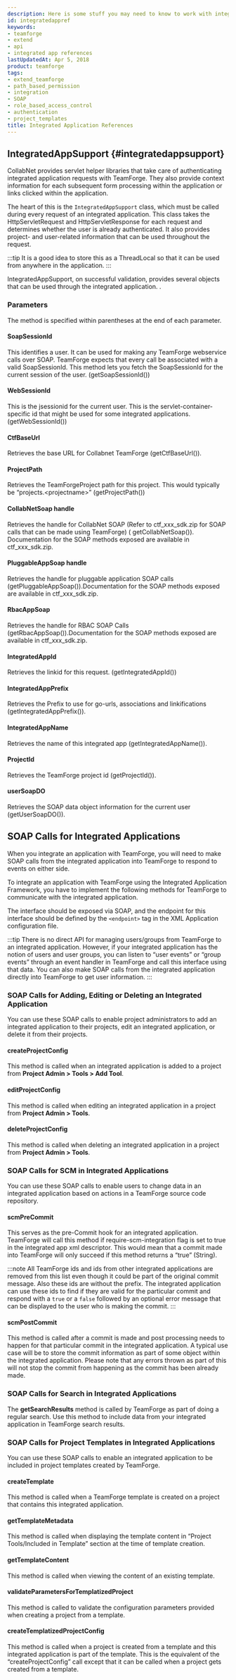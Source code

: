 ```yaml
---
description: Here is some stuff you may need to know to work with integrated applications.
id: integratedappref
keywords:
- teamforge
- extend
- api
- integrated app references
lastUpdatedAt: Apr 5, 2018
product: teamforge
tags:
- extend_teamforge
- path_based_permission
- integration
- SOAP
- role_based_access_control
- authentication
- project_templates
title: Integrated Application References
---
```



## IntegratedAppSupport {#integratedappsupport}

CollabNet provides servlet helper libraries that take care of authenticating integrated application requests with TeamForge. They also provide context information for each subsequent form processing within the application or links clicked within the application.

The heart of this is the `IntegratedAppSupport` class, which must be called during every request of an integrated application. This class takes the HttpServletRequest and HttpServletResponse for each request and determines whether the user is already authenticated. It also provides project- and user-related information that can be used throughout the request.

 :::tip
 It is a good idea to store this as a ThreadLocal so that it can be used from anywhere in the application.
 :::

IntegratedAppSupport, on successful validation, provides several objects that can be used through the integrated application. .

### Parameters

The method is specified within parentheses at the end of each parameter.

#### SoapSessionId

This identifies a user. It can be used for making any TeamForge webservice calls over SOAP. TeamForge expects that every call be associated with a valid SoapSessionId. This method lets you fetch the SoapSessionId for the current session of the user. (getSoapSessionId())

#### WebSessionId

This is the jsessionid for the current user. This is the servlet-container-specific id that might be used for some integrated applications. (getWebSessionId())

#### CtfBaseUrl

Retrieves the base URL for Collabnet TeamForge (getCtfBaseUrl()).

#### ProjectPath

Retrieves the TeamForgeProject path for this project. This would typically be “projects.\<projectname\>” (getProjectPath())

#### CollabNetSoap handle

Retrieves the handle for CollabNet SOAP (Refer to ctf_xxx_sdk.zip for SOAP calls that can be made using TeamForge) (
getCollabNetSoap()). Documentation for the SOAP methods exposed are available in ctf_xxx_sdk.zip.


#### PluggableAppSoap handle

Retrieves the handle for pluggable application SOAP calls (getPluggableAppSoap()).Documentation for the SOAP methods exposed are available in ctf_xxx_sdk.zip.

#### RbacAppSoap
Retrieves the handle for RBAC SOAP Calls (getRbacAppSoap()).Documentation for the SOAP methods exposed are available in ctf_xxx_sdk.zip.

#### IntegratedAppId

Retrieves the linkid for this request. (getIntegratedAppId())

#### IntegratedAppPrefix

Retrieves the Prefix to use for go-urls, associations and linkifications (getIntegratedAppPrefix()).

#### IntegratedAppName

Retrieves the name of this integrated app (getIntegratedAppName()).

#### ProjectId

Retrieves the TeamForge project id (getProjectId()).

#### userSoapDO

Retrieves the SOAP data object information for the current user (getUserSoapDO()).

## SOAP Calls for Integrated Applications

When you integrate an application with TeamForge, you will need to make SOAP calls from the integrated application into TeamForge to respond to events on either side.

To integrate an application with TeamForge using the Integrated Application Framework, you have to implement the following methods for TeamForge to communicate with the integrated application.

The interface should be exposed via SOAP, and the endpoint for this interface should be defined by the `<endpoint>` tag in the XML Application configuration file.

 :::tip
 There is no direct API for managing users/groups from TeamForge to an integrated application. However, if your integrated application has the notion of users and user groups, you can listen to “user events” or “group events” through an event handler in TeamForge and call this interface using that data. You can also make SOAP calls from the integrated application directly into TeamForge to get user information.
 :::

### SOAP Calls for Adding, Editing or Deleting an Integrated Application

You can use these SOAP calls to enable project administrators to add an integrated application to their projects, edit an integrated application, or delete it from their projects.

#### createProjectConfig

This method is called when an integrated application is added to a project from **Project Admin > Tools > Add Tool**.

#### editProjectConfig

This method is called when editing an integrated application in a project from **Project Admin > Tools**.

#### deleteProjectConfig

This method is called when deleting an integrated application in a project from **Project Admin > Tools**.

### SOAP Calls for SCM in Integrated Applications

You can use these SOAP calls to enable users to change data in an integrated application based on actions in a TeamForge source code repository.

#### scmPreCommit

This serves as the pre-Commit hook for an integrated application. TeamForge will call this method if require-scm-integration flag is set to true in the integrated app xml descriptor. This would mean that a commit made into TeamForge will only succeed if this method returns a “true” (String).

 :::note
 All TeamForge ids and ids from other integrated applications are removed from this list even though it could be part of the original commit message. Also these ids are without the prefix. The integrated application can use these ids to find if they are valid for the particular commit and respond with a `true` or a `false` followed by an optional error message that can be displayed to the user who is making the commit.
 :::
 
#### scmPostCommit

This method is called after a commit is made and post processing needs to happen for that particular commit in the integrated application. A typical use case will be to store the commit information as part of some object within the integrated application. Please note that any errors thrown as part of this will not stop the commit from happening as the commit has been already made.

### SOAP Calls for Search in Integrated Applications

The **getSearchResults** method is called by TeamForge as part of doing a regular search. Use this method to include data from your integrated application in TeamForge search results.

### SOAP Calls for Project Templates in Integrated Applications

You can use these SOAP calls to enable an integrated application to be included in project templates created by TeamForge.

#### createTemplate

This method is called when a TeamForge template is created on a project that contains this integrated application.

#### getTemplateMetadata

This method is called when displaying the template content in “Project Tools/Included in Template” section at the time of template creation.

#### getTemplateContent

This method is called when viewing the content of an existing template.

#### validateParametersForTemplatizedProject

This method is called to validate the configuration parameters provided when creating a project from a template.

#### createTemplatizedProjectConfig

This method is called when a project is created from a template and this integrated application is part of the template. This is the equivalent of the “createProjectConfig” call except that it can be called when a project gets created from a template.


